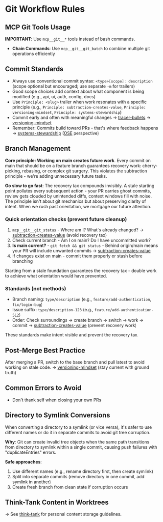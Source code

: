 # Git Workflow Rules

## MCP Git Tools Usage
**IMPORTANT**: Use `mcp__git__*` tools instead of bash commands.
- **Chain Commands**: Use `mcp__git__git_batch` to combine multiple git operations efficiently

## Commit Standards
- Always use conventional commit syntax: `<type>[scope]: description` (scope optional but encouraged; use separate `-m` for trailers)
- Good scope choices add context about what component is being modified (e.g., api, ui, auth, config, docs)
- Use `Principle: <slug>` trailer when work resonates with a specific principle (e.g., `Principle: subtraction-creates-value`, `Principle: versioning-mindset`, `Principle: systems-stewardship`)
- Commit early and often with meaningful changes
  → [tracer-bullets](../principles/tracer-bullets.md) → [versioning-mindset](../principles/versioning-mindset.md)
- Remember: Commits build toward PRs - that's where feedback happens
  → [systems-stewardship](../principles/systems-stewardship.md) ([OSE](../principles/ose.md) perspective)

## Branch Management

**Core principle: Working on main creates future work**. Every commit on main that should be on a feature branch guarantees recovery work: cherry-picking, rebasing, or complex git surgery. This violates the subtraction principle - we're adding unnecessary future tasks.

**Go slow to go fast**: The recovery tax compounds invisibly. A stale starting point pollutes every subsequent action - your PR carries ghost commits, review gets clouded by unintended diffs, context windows fill with noise. The principle isn't about git mechanics but about preserving clarity of intent. When we rush past orientation, we mortgage our future attention.

### Quick orientation checks (prevent future cleanup)
1. `mcp__git__git_status` - Where am I? What's already changed?
   → [subtraction-creates-value](../principles/subtraction-creates-value.md) (avoid recovery tax)
2. Check current branch - Am I on main? Do I have uncommitted work?
3. **Is main current?** - `git fetch && git status` - Behind origin/main means your PR will include unwanted commits
   → [subtraction-creates-value](../principles/subtraction-creates-value.md)
4. If changes exist on main - commit them properly or stash before branching

Starting from a stale foundation guarantees the recovery tax - double work to achieve what orientation would have prevented.

### Standards (not methods)
- Branch naming: `type/description` (e.g., `feature/add-authentication`, `fix/login-bug`)
- Issue suffix: `type/description-123` (e.g., `feature/add-authentication-512`)
- Order: Check surroundings → create branch → switch → work → commit
  → [subtraction-creates-value](../principles/subtraction-creates-value.md) (prevent recovery work)

These standards make intent visible and prevent the recovery tax.

## Post-Merge Best Practice
After merging a PR, switch to the base branch and pull latest to avoid working on stale code.
→ [versioning-mindset](../principles/versioning-mindset.md) (stay current with ground truth)

## Common Errors to Avoid
- Don't thank self when closing your own PRs

## Directory to Symlink Conversions
When converting a directory to a symlink (or vice versa), it's safer to use different names or do it in separate commits to avoid git tree corruption.

**Why**: Git can create invalid tree objects when the same path transitions from directory to symlink within a single commit, causing push failures with "duplicateEntries" errors.

**Safe approaches**:
1. Use different names (e.g., rename directory first, then create symlink)
2. Split into separate commits (remove directory in one commit, add symlink in another)
3. Create fresh branch from clean state if corruption occurs

## Think-Tank Content in Worktrees
→ See [think-tank](../procedures/think-tank.md) for personal content storage guidelines.
